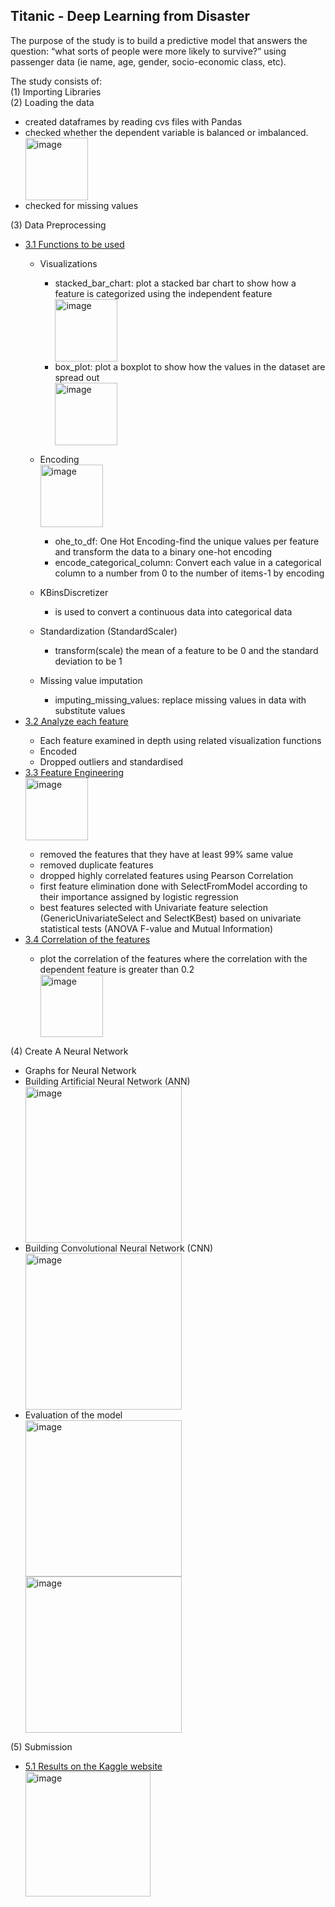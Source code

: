 ## Titanic - Deep Learning from Disaster

The purpose of the study is to build a predictive model that answers the question: “what sorts of people were more likely to survive?” using passenger data (ie name, age, gender, socio-economic class, etc).

The study consists of:<br>
  (1) Importing Libraries<br>
  (2) Loading the data<br>
  <ul>
      <li>created dataframes by reading cvs files with Pandas</li>
      <li>checked whether the dependent variable is balanced or imbalanced.</li>
      <img height="100" alt="image" src="https://user-images.githubusercontent.com/58983814/127742868-d63b26e4-8af7-4929-9e36-f36559ab3549.png">
      <li>checked for missing values</li>
  </ul>
  
  (3) Data Preprocessing<br>
      <ul>
        <li>[3.1 Functions to be used](#31)</li>
            <ul>
              <li>Visualizations</li>
                  <ul>
                    <li>stacked_bar_chart: plot a stacked bar chart to show how a feature is categorized using the independent feature</li>
                    <img height="100" alt="image" src="https://user-images.githubusercontent.com/58983814/127743327-a5b9656e-bed2-477f-b48a-16069a10d907.png">
                    <li>box_plot: plot a boxplot to show how the values in the dataset are spread out</li>
                    <img height="100" alt="image" src="https://user-images.githubusercontent.com/58983814/127743417-dc07ef52-4904-45b0-b3ad-32fea92ce181.png">
                  </ul>
            </ul>
            <ul>
              <li>Encoding </li>
              <img height="100" alt="image" src="https://user-images.githubusercontent.com/58983814/127749099-7ab7e089-9504-45f9-b4dd-33f9a9103834.png">
                  <ul>
                    <li>ohe_to_df: One Hot Encoding-find the unique values per feature and transform the data to a binary one-hot encoding</li>
                    <li>encode_categorical_column: Convert each value in a categorical column to a number from 0 to the number of items-1 by encoding</li>
                  </ul>
            </ul>
            <ul>
              <li>KBinsDiscretizer </li>
                  <ul>
                    <li>is used to convert a continuous data into categorical data</li>
                  </ul>
            </ul>
            <ul>
              <li>Standardization (StandardScaler)  </li>
                  <ul>
                    <li>transform(scale) the mean of a feature to be 0 and the standard deviation to be 1</li>
                  </ul>
            </ul>
            <ul>
              <li>Missing value imputation  </li>
                  <ul>
                    <li>imputing_missing_values: replace missing values in data with substitute values</li>
                  </ul>
            </ul>
        <li>[3.2 Analyze each feature](#32)</li>
              <ul>
                <li>Each feature examined in depth using related visualization functions</li>
                <li>Encoded</li>
                <li>Dropped outliers and standardised</li>
              </ul>
        <li>[3.3 Feature Engineering](#33)</li>
            <img height="100" alt="image" src="https://user-images.githubusercontent.com/58983814/127749043-f5b849f7-1f48-4f5b-bfff-300f6a21aa62.png">
              <ul>
                <li>removed the features that they have at least 99% same value</li>
                <li>removed duplicate features </li>
                <li>dropped highly correlated features using Pearson Correlation</li>
                <li>first feature elimination done with SelectFromModel according to their importance assigned by logistic regression</li>
                <li>best features selected with Univariate feature selection (GenericUnivariateSelect and SelectKBest) based on univariate statistical tests (ANOVA F-value and Mutual Information)</li>
              </ul>
          <li>[3.4 Correlation of the features](#34)</li>
              <ul>
                <li>plot the correlation of the features where the correlation with the dependent feature is greater than 0.2</li>
                <img height="100" alt="image" src="https://user-images.githubusercontent.com/58983814/127752709-ba5d253b-6af5-4164-ae80-d247493e473a.png">
              </ul>
      </ul>
  (4) Create A Neural Network<br>
      <ul>
        <li>Graphs for Neural Network</li>
        <li>Building Artificial Neural Network (ANN)</li>
            <img height="250" alt="image" src="https://user-images.githubusercontent.com/58983814/129193067-945a6e52-bf64-4f80-b58a-d7149ec95bb3.png">
        <li>Building Convolutional Neural Network (CNN)</li>
            <img height="250" alt="image" src="https://user-images.githubusercontent.com/58983814/129193571-2221b9f1-83db-4070-a832-aab8f4ec2517.png">
        <li>Evaluation of the model</li>
            <img height="250" alt="image" src="https://user-images.githubusercontent.com/58983814/129193725-6793f6e1-a947-4df7-ada4-c3c980f3989d.png"> <img height="250" alt="image" src="https://user-images.githubusercontent.com/58983814/129193827-804b64fe-2f95-4427-9fc8-24d39200c260.png">
      </ul>
  (5) Submission<br>
      <ul>
        <li>[5.1 Results on the Kaggle website](#51)</li>
        <img height="200" alt="image" src="https://user-images.githubusercontent.com/58983814/129194133-0334c9ad-ee6e-4a14-bf3c-8622bea7b8ac.png">
      </ul>
